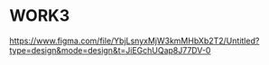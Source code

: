 # WORK3
https://www.figma.com/file/YbjLsnyxMjW3kmMHbXb2T2/Untitled?type=design&mode=design&t=JiEGchUQap8J77DV-0
